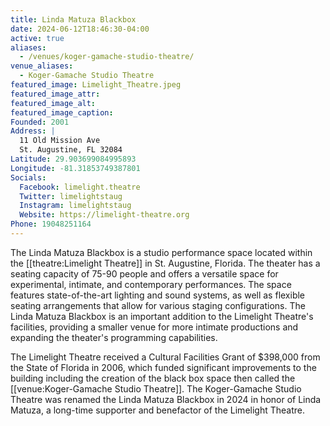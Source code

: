 ```yaml
---
title: Linda Matuza Blackbox
date: 2024-06-12T18:46:30-04:00
active: true
aliases: 
  - /venues/koger-gamache-studio-theatre/
venue_aliases:
  - Koger-Gamache Studio Theatre
featured_image: Limelight_Theatre.jpeg
featured_image_attr:
featured_image_alt:
featured_image_caption:
Founded: 2001
Address: |
  11 Old Mission Ave
  St. Augustine, FL 32084
Latitude: 29.903699084995893
Longitude: -81.31853749387801
Socials:
  Facebook: limelight.theatre
  Twitter: limelightstaug
  Instagram: limelightstaug
  Website: https://limelight-theatre.org
Phone: 19048251164
---
```

The Linda Matuza Blackbox is a studio performance space located within the [[theatre:Limelight Theatre]] in St. Augustine, Florida. The theater has a seating capacity of 75-90 people and offers a versatile space for experimental, intimate, and contemporary performances. The space features state-of-the-art lighting and sound systems, as well as flexible seating arrangements that allow for various staging configurations. The Linda Matuza Blackbox is an important addition to the Limelight Theatre's facilities, providing a smaller venue for more intimate productions and expanding the theater's programming capabilities.

The Limelight Theatre received a Cultural Facilities Grant of $398,000 from the State of Florida in 2006, which funded significant improvements to the building including the creation of the black box space then called the [[venue:Koger-Gamache Studio Theatre]]. The Koger-Gamache Studio Theatre was renamed the Linda Matuza Blackbox in 2024 in honor of Linda Matuza, a long-time supporter and benefactor of the Limelight Theatre.